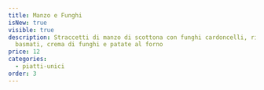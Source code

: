 ```yaml
---
title: Manzo e Funghi
isNew: true
visible: true
description: Straccetti di manzo di scottona con funghi cardoncelli, riso
  basmati, crema di funghi e patate al forno
price: 12
categories:
  - piatti-unici
order: 3
---
```

